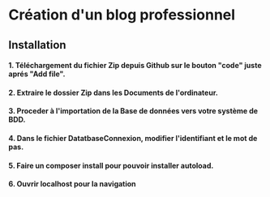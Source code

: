 # Création d'un blog professionnel


## Installation

#### 1. Téléchargement du fichier Zip depuis Github sur le bouton "code" juste aprés "Add file".

#### 2. Extraire le dossier Zip dans les Documents de l'ordinateur.

#### 3. Proceder à l'importation de la Base de données vers votre système de BDD.

#### 4. Dans le fichier DatatbaseConnexion, modifier l'identifiant et le mot de pas.

#### 5. Faire un composer install pour pouvoir installer autoload.

#### 6. Ouvrir localhost pour la navigation
    
